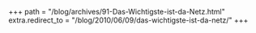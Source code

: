 +++
path = "/blog/archives/91-Das-Wichtigste-ist-da-Netz.html"
extra.redirect_to = "/blog/2010/06/09/das-wichtigste-ist-da-netz/"
+++
